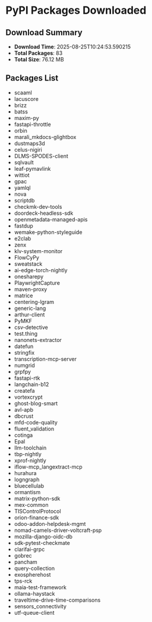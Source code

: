 # PyPI Packages Downloaded

## Download Summary
- **Download Time**: 2025-08-25T10:24:53.590215
- **Total Packages**: 83
- **Total Size**: 76.12 MB

## Packages List
- scaaml
- lacuscore
- brizz
- batss
- maxim-py
- fastapi-throttle
- orbin
- marali_mkdocs-glightbox
- dustmaps3d
- celus-nigiri
- DLMS-SPODES-client
- sqlvault
- leaf-pymavlink
- wittiot
- gpac
- yamlql
- nova
- scriptdb
- checkmk-dev-tools
- doordeck-headless-sdk
- openmetadata-managed-apis
- fastdup
- wemake-python-styleguide
- e2clab
- zenx
- klv-system-monitor
- FlowCyPy
- sweatstack
- ai-edge-torch-nightly
- onesharepy
- PlaywrightCapture
- maven-proxy
- matrice
- centering-lgram
- generic-lang
- arthur-client
- PyMKF
- csv-detective
- test.thing
- nanonets-extractor
- datefun
- stringfix
- transcription-mcp-server
- numgrid
- grpfpy
- fastapi-rtk
- langchain-b12
- createfa
- vortexcrypt
- ghost-blog-smart
- avl-apb
- dbcrust
- mfd-code-quality
- fluent_validation
- cotinga
- Epal
- llm-toolchain
- tbp-nightly
- xprof-nightly
- iflow-mcp_langextract-mcp
- hurahura
- logngraph
- bluecellulab
- ormantism
- matrix-python-sdk
- mex-common
- TISControlProtocol
- orion-finance-sdk
- odoo-addon-helpdesk-mgmt
- nomad-camels-driver-voltcraft-psp
- mozilla-django-oidc-db
- sdk-pytest-checkmate
- clarifai-grpc
- gobrec
- pancham
- query-collection
- exospherehost
- tps-rck
- maia-test-framework
- ollama-haystack
- traveltime-drive-time-comparisons
- sensors_connectivity
- utf-queue-client
